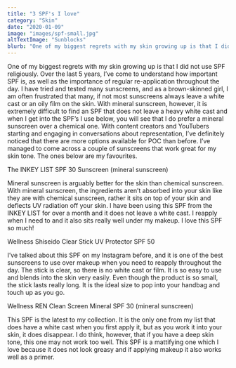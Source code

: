 ```yaml
---
title: "3 SPF's I love"
category: "Skin"
date: "2020-01-09"
image: "images/spf-small.jpg"
altTextImage: "Sunblocks"
blurb: "One of my biggest regrets with my skin growing up is that I did not use SPF religiously. Over the last 5 years..."
---
```


One of my biggest regrets with my skin growing up is that I did not use SPF religiously. Over the last 5 years, I’ve come to understand how important SPF is, as well as the importance of regular re-application throughout the day. I have tried and tested many sunscreens, and as a brown-skinned girl, I am often frustrated that many, if not most sunscreens always leave a white cast or an oily film on the skin. With mineral sunscreen, however, it is extremely difficult to find an SPF that does not leave a heavy white cast and when I get into the SPF’s I use below, you will see that I do prefer a mineral sunscreen over a chemical one. With content creators and YouTubers starting and engaging in conversations about representation, I’ve definitely noticed that there are more options available for POC than before. I’ve managed to come across a couple of sunscreens that work great for my skin tone. The ones below are my favourites.



The INKEY LIST SPF 30 Sunscreen (mineral sunscreen)

Mineral sunscreen is arguably better for the skin than chemical sunscreen. With mineral sunscreen, the ingredients aren’t absorbed into your skin like they are with chemical sunscreen, rather it sits on top of your skin and deflects UV radiation off your skin. I have been using this SPF from the INKEY LIST for over a month and it does not leave a white cast. I reapply when I need to and it also sits really well under my makeup. I love this SPF so much!

Wellness
Shiseido Clear Stick UV Protector SPF 50

I’ve talked about this SPF on my Instagram before, and it is one of the best sunscreens to use over makeup when you need to reapply throughout the day. The stick is clear, so there is no white cast or film. It is so easy to use and blends into the skin very easily. Even though the product is so small, the stick lasts really long. It is the ideal size to pop into your handbag and touch up as you go.

Wellness
REN Clean Screen Mineral SPF 30 (mineral sunscreen)

This SPF is the latest to my collection. It is the only one from my list that does have a white cast when you first apply it, but as you work it into your skin, it does disappear. I do think, however, that if you have a deep skin tone, this one may not work too well. This SPF is a mattifying one which I love because it does not look greasy and if applying makeup it also works well as a primer.
